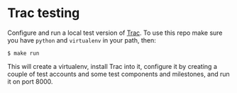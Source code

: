 # Trac testing

Configure and run a local test version of [Trac](https://trac.edgewall.org/).
To use this repo make sure you have `python` and `virtualenv` in your path, then:

    $ make run

This will create a virtualenv, install Trac into it, configure it by creating
a couple of test accounts and some test components and milestones, and run
it on port 8000.
